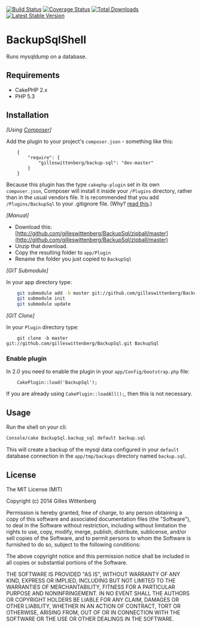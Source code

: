 [![Build Status](https://travis-ci.org/gilleswittenberg/BackupSql.png?branch=master)](https://travis-ci.org/gilleswittenberg/BackupSql) [![Coverage Status](https://coveralls.io/repos/gilleswittenberg/BackupSql/badge.png?branch=master)](https://coveralls.io/r/gilleswittenberg/BackupSql?branch=master) [![Total Downloads](https://poser.pugx.org/gilleswittenberg/BackupSql/d/total.png)](https://packagist.org/packages/gilleswittenberg/BackupSql) [![Latest Stable Version](https://poser.pugx.org/gilleswittenberg/BackupSql/v/stable.png)](https://packagist.org/packages/gilleswittenberg/BackupSql)

# BackupSqlShell

Runs mysqldump on a database.

## Requirements

* CakePHP 2.x
* PHP 5.3

## Installation

_[Using [Composer](http://getcomposer.org/)]_

Add the plugin to your project's `composer.json` - something like this:

```composer
	{
		"require": {
			"gilleswittenberg/backup-sql": "dev-master"
		}
	}
```

Because this plugin has the type `cakephp-plugin` set in its own `composer.json`, Composer will install it inside your `/Plugins` directory, rather than in the usual vendors file. It is recommended that you add `/Plugins/BackupSql` to your .gitignore file. (Why? [read this](http://getcomposer.org/doc/faqs/should-i-commit-the-dependencies-in-my-vendor-directory.md).)

_[Manual]_

* Download this: [http://github.com/gilleswittenberg/BackupSql/zipball/master](http://github.com/gilleswittenberg/BackupSql/zipball/master)
* Unzip that download.
* Copy the resulting folder to `app/Plugin`
* Rename the folder you just copied to `BackupSql`

_[GIT Submodule]_

In your app directory type:

```bash
	git submodule add -b master git://github.com/gilleswittenberg/BackupSql.git Plugin/BackupSql
	git submodule init
	git submodule update
```

_[GIT Clone]_

In your `Plugin` directory type:

		git clone -b master git://github.com/gilleswittenberg/BackupSql.git BackupSql

### Enable plugin

In 2.0 you need to enable the plugin in your `app/Config/bootstrap.php` file:

		CakePlugin::load('BackupSql');

If you are already using `CakePlugin::loadAll();`, then this is not necessary.

## Usage

Run the shell on your cli:

```bash
Console/cake BackupSql.backup_sql default backup.sql
```

This will create a backup of the mysql data configured in your `default` database connection in the `app/tmp/backups` directory named `backup.sql`.

## License

The MIT License (MIT)

Copyright (c) 2014 Gilles Wittenberg

Permission is hereby granted, free of charge, to any person obtaining a copy
of this software and associated documentation files (the "Software"), to deal
in the Software without restriction, including without limitation the rights
to use, copy, modify, merge, publish, distribute, sublicense, and/or sell
copies of the Software, and to permit persons to whom the Software is
furnished to do so, subject to the following conditions:

The above copyright notice and this permission notice shall be included in
all copies or substantial portions of the Software.

THE SOFTWARE IS PROVIDED "AS IS", WITHOUT WARRANTY OF ANY KIND, EXPRESS OR
IMPLIED, INCLUDING BUT NOT LIMITED TO THE WARRANTIES OF MERCHANTABILITY,
FITNESS FOR A PARTICULAR PURPOSE AND NONINFRINGEMENT. IN NO EVENT SHALL THE
AUTHORS OR COPYRIGHT HOLDERS BE LIABLE FOR ANY CLAIM, DAMAGES OR OTHER
LIABILITY, WHETHER IN AN ACTION OF CONTRACT, TORT OR OTHERWISE, ARISING FROM,
OUT OF OR IN CONNECTION WITH THE SOFTWARE OR THE USE OR OTHER DEALINGS IN
THE SOFTWARE.
